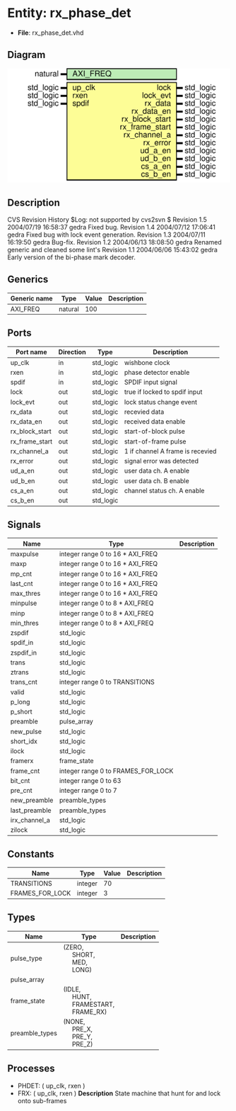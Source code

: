 # Entity: rx_phase_det

- **File**: rx_phase_det.vhd
## Diagram

![Diagram](rx_phase_det.svg "Diagram")
## Description

CVS Revision History
$Log: not supported by cvs2svn $
Revision 1.5  2004/07/19 16:58:37  gedra
Fixed bug.
Revision 1.4  2004/07/12 17:06:41  gedra
Fixed bug with lock event generation.
Revision 1.3  2004/07/11 16:19:50  gedra
Bug-fix.
Revision 1.2  2004/06/13 18:08:50  gedra
Renamed generic and cleaned some lint's
Revision 1.1  2004/06/06 15:43:02  gedra
Early version of the bi-phase mark decoder.
## Generics

| Generic name | Type    | Value | Description |
| ------------ | ------- | ----- | ----------- |
| AXI_FREQ     | natural | 100   |             |
## Ports

| Port name      | Direction | Type      | Description                      |
| -------------- | --------- | --------- | -------------------------------- |
| up_clk         | in        | std_logic | wishbone clock                   |
| rxen           | in        | std_logic | phase detector enable            |
| spdif          | in        | std_logic | SPDIF input signal               |
| lock           | out       | std_logic | true if locked to spdif input    |
| lock_evt       | out       | std_logic | lock status change event         |
| rx_data        | out       | std_logic | recevied data                    |
| rx_data_en     | out       | std_logic | received data enable             |
| rx_block_start | out       | std_logic | start-of-block pulse             |
| rx_frame_start | out       | std_logic | start-of-frame pulse             |
| rx_channel_a   | out       | std_logic | 1 if channel A frame is recevied |
| rx_error       | out       | std_logic | signal error was detected        |
| ud_a_en        | out       | std_logic | user data ch. A enable           |
| ud_b_en        | out       | std_logic | user data ch. B enable           |
| cs_a_en        | out       | std_logic | channel status ch. A enable      |
| cs_b_en        | out       | std_logic |                                  |
## Signals

| Name           | Type                               | Description |
| -------------- | ---------------------------------- | ----------- |
| maxpulse       | integer range 0 to 16 * AXI_FREQ   |             |
|  maxp          | integer range 0 to 16 * AXI_FREQ   |             |
|  mp_cnt        | integer range 0 to 16 * AXI_FREQ   |             |
| last_cnt       | integer range 0 to 16 * AXI_FREQ   |             |
|  max_thres     | integer range 0 to 16 * AXI_FREQ   |             |
| minpulse       | integer range 0 to 8 * AXI_FREQ    |             |
|  minp          | integer range 0 to 8 * AXI_FREQ    |             |
|  min_thres     | integer range 0 to 8 * AXI_FREQ    |             |
| zspdif         | std_logic                          |             |
|  spdif_in      | std_logic                          |             |
|  zspdif_in     | std_logic                          |             |
|  trans         | std_logic                          |             |
|  ztrans        | std_logic                          |             |
| trans_cnt      | integer range 0 to TRANSITIONS     |             |
| valid          | std_logic                          |             |
|  p_long        | std_logic                          |             |
|  p_short       | std_logic                          |             |
| preamble       | pulse_array                        |             |
| new_pulse      | std_logic                          |             |
|  short_idx     | std_logic                          |             |
|  ilock         | std_logic                          |             |
| framerx        | frame_state                        |             |
| frame_cnt      | integer range 0 to FRAMES_FOR_LOCK |             |
| bit_cnt        | integer range 0 to 63              |             |
| pre_cnt        | integer range 0 to 7               |             |
| new_preamble   | preamble_types                     |             |
|  last_preamble | preamble_types                     |             |
| irx_channel_a  | std_logic                          |             |
|  zilock        | std_logic                          |             |
## Constants

| Name            | Type    | Value | Description |
| --------------- | ------- | ----- | ----------- |
| TRANSITIONS     | integer |  70   |             |
| FRAMES_FOR_LOCK | integer |  3    |             |
## Types

| Name           | Type                                                                                                                                            | Description |
| -------------- | ----------------------------------------------------------------------------------------------------------------------------------------------- | ----------- |
| pulse_type     | (ZERO,<br><span style="padding-left:20px"> SHORT,<br><span style="padding-left:20px"> MED,<br><span style="padding-left:20px"> LONG)            |             |
| pulse_array    |                                                                                                                                                 |             |
| frame_state    | (IDLE,<br><span style="padding-left:20px"> HUNT,<br><span style="padding-left:20px"> FRAMESTART,<br><span style="padding-left:20px"> FRAME_RX)  |             |
| preamble_types | (NONE,<br><span style="padding-left:20px"> PRE_X,<br><span style="padding-left:20px"> PRE_Y,<br><span style="padding-left:20px"> PRE_Z)         |             |
## Processes
- PHDET: ( up_clk, rxen )
- FRX: ( up_clk, rxen )
**Description**
State machine that hunt for and lock onto sub-frames

